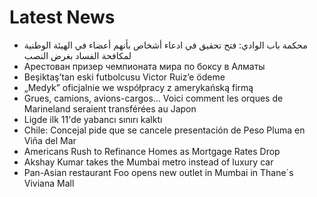 # Latest News
-  محكمة باب الوادي: فتح تحقيق في ادعاء أشخاص بأنهم أعضاء في الهيئة الوطنية لمكافحة الفساد بغرض النصب
-  Арестован призер чемпионата мира по боксу в Алматы
-  Beşiktaş’tan eski futbolcusu Victor Ruiz’e ödeme
-  „Medyk” oficjalnie we współpracy z amerykańską firmą
-  Grues, camions, avions-cargos... Voici comment les orques de Marineland seraient transférées au Japon
-  Ligde ilk 11'de yabancı sınırı kalktı
-  Chile: Concejal pide que se cancele presentación de Peso Pluma en Viña del Mar
-  Americans Rush to Refinance Homes as Mortgage Rates Drop
-  Akshay Kumar takes the Mumbai metro instead of luxury car
-  Pan-Asian restaurant Foo opens new outlet in Mumbai in Thane`s Viviana Mall
